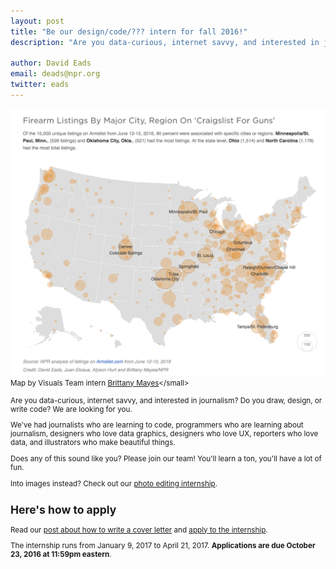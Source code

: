 ```yaml
---
layout: post
title: "Be our design/code/??? intern for fall 2016!"
description: "Are you data-curious, internet savvy, and interested in journalism? Do you draw, design, or write code? We are looking for you."

author: David Eads
email: deads@npr.org
twitter: eads
---
```



[![Semi-Automatic Weapons Without A Background Check Can Be Just A Click Away](/img/posts/armslist-map.png)](http://www.npr.org/sections/alltechconsidered/2016/06/17/482483537/semi-automatic-weapons-without-a-background-check-can-be-just-a-click-away)<small>Map by Visuals Team intern [Brittany Mayes](https://twitter.com/BritRenee_)</small>


Are you data-curious, internet savvy, and interested in journalism? Do you draw, design, or write code? We are looking for you.

We've had journalists who are learning to code, programmers who are learning about journalism, designers who love data graphics, designers who love UX, reporters who love data, and illustrators who make beautiful things.

Does any of this sound like you? Please join our team! You'll learn a ton, you'll have a lot of fun.

Into images instead? Check out our [photo editing internship](/2016/10/12/winter-2017-photo-internship.html).

## Here's how to apply

Read our [post about how to write a cover letter](/2015/10/14/how-to-apply.html) and [apply to the internship](https://interns-npr.icims.com/jobs/2859/winter-spring-2017%3a-news-apps/job). 

The internship runs from January 9, 2017 to April 21, 2017. **Applications are due October 23, 2016 at 11:59pm eastern**.

